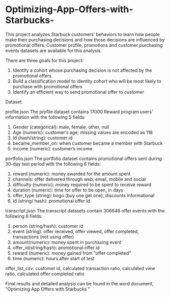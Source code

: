 # Optimizing-App-Offers-with-Starbucks-

This project analyzes Starbuck customers’ behaviors to learn how people make their purchasing decisions and how those decisions are influenced by promotional offers. Customer profile, promotions and customer purchasing events datasets are available for this analysis. 

There are three goals for this project:
1.	Identify a cohort whose purchasing decision is not affected by the promotional offers
2.	Build a classification model to identity cohort who will be most likely to purchase with promotional offers
3.	Identify an efficient way to send promotional offer to customer 

Dataset: 

profile.json
  The profile dataset contains 17000 Reward program users’ information with the following 5 fields: 
  1.	Gender (categorical): male, female, other, null 
  2.	Age (numeric): customer’s age; missing values are encoded as 118
  3.	Id (hash/string): customer id 
  4.	became_member_on: when customer became a member with Starbuck
  5.	income (numeric): customer’s income 

portfolio.json
  The portfolio dataset contains promotional offers sent during 30-day test period with the following 6 fields: 
  1.	reward (numeric): money awarded for the amount spent
  2.	channels: offer delivered through web, email, mobile and social
  3.	difficulty (numeric): money required to be spent to receive reward
  4.	duration (numeric): time for offer to be open, in days
  5.	offer_type (string): bogo (buy one get one), discounts informational
  6.	id (string/ hash): promotional offer id

transcript.json
  The transcript datasets contain 306648 offer events with the following 6 fields: 
  1.	person (string/hash): customer id
  2.	event (string): offer received, offer viewed, offer completed, transactions (not using offer)
  3.	amount(numeric): money spent in purchasing event
  4.	offer_id(string/hash): promotional offer id
  5.	reward (numeric): money gained from “offer completed” 
  6.	time (numeric): hours after start of test 
  
  offer_list_csv: customer id, calculated transaction ratio, calculated view ratio, calculated offer completed ratio
  
  Final results and detailed analysis can be found in the word document, "Optimizing App Offers with Starbucks "
 
